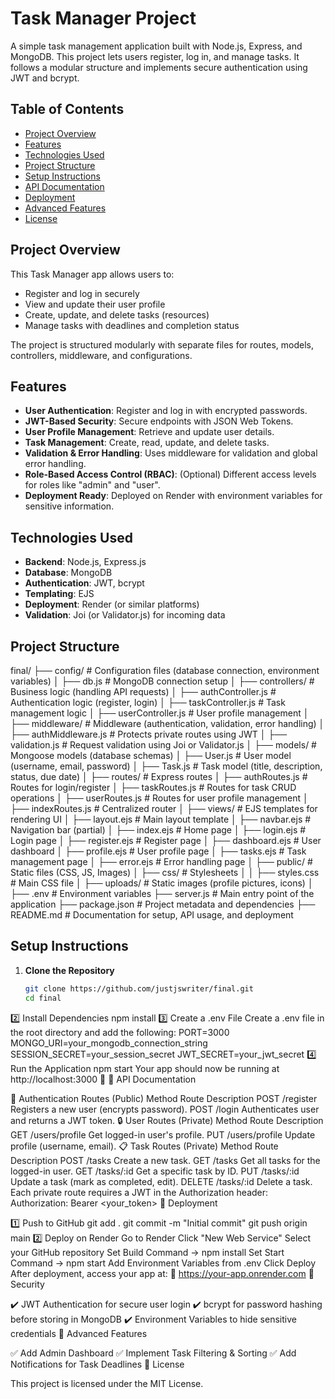 # Task Manager Project

A simple task management application built with Node.js, Express, and MongoDB. This project lets users register, log in, and manage tasks. It follows a modular structure and implements secure authentication using JWT and bcrypt.

## Table of Contents
- [Project Overview](#project-overview)
- [Features](#features)
- [Technologies Used](#technologies-used)
- [Project Structure](#project-structure)
- [Setup Instructions](#setup-instructions)
- [API Documentation](#api-documentation)
- [Deployment](#deployment)
- [Advanced Features](#advanced-features)
- [License](#license)

## Project Overview
This Task Manager app allows users to:
- Register and log in securely
- View and update their user profile
- Create, update, and delete tasks (resources)
- Manage tasks with deadlines and completion status

The project is structured modularly with separate files for routes, models, controllers, middleware, and configurations.

## Features
- **User Authentication**: Register and log in with encrypted passwords.
- **JWT-Based Security**: Secure endpoints with JSON Web Tokens.
- **User Profile Management**: Retrieve and update user details.
- **Task Management**: Create, read, update, and delete tasks.
- **Validation & Error Handling**: Uses middleware for validation and global error handling.
- **Role-Based Access Control (RBAC)**: (Optional) Different access levels for roles like "admin" and "user".
- **Deployment Ready**: Deployed on Render with environment variables for sensitive information.

## Technologies Used
- **Backend**: Node.js, Express.js
- **Database**: MongoDB
- **Authentication**: JWT, bcrypt
- **Templating**: EJS
- **Deployment**: Render (or similar platforms)
- **Validation**: Joi (or Validator.js) for incoming data

## Project Structure

final/
├── config/              # Configuration files (database connection, environment variables)
│   ├── db.js           # MongoDB connection setup
│
├── controllers/         # Business logic (handling API requests)
│   ├── authController.js  # Authentication logic (register, login)
│   ├── taskController.js  # Task management logic
│   ├── userController.js  # User profile management
│
├── middleware/          # Middleware (authentication, validation, error handling)
│   ├── authMiddleware.js  # Protects private routes using JWT
│   ├── validation.js      # Request validation using Joi or Validator.js
│
├── models/              # Mongoose models (database schemas)
│   ├── User.js         # User model (username, email, password)
│   ├── Task.js         # Task model (title, description, status, due date)
│
├── routes/              # Express routes
│   ├── authRoutes.js   # Routes for login/register
│   ├── taskRoutes.js   # Routes for task CRUD operations
│   ├── userRoutes.js   # Routes for user profile management
│   ├── indexRoutes.js  # Centralized router 
│
├── views/               # EJS templates for rendering UI
│   ├── layout.ejs      # Main layout template
│   ├── navbar.ejs      # Navigation bar (partial)
│   ├── index.ejs       # Home page
│   ├── login.ejs       # Login page
│   ├── register.ejs    # Register page
│   ├── dashboard.ejs   # User dashboard
│   ├── profile.ejs     # User profile page
│   ├── tasks.ejs       # Task management page
│   ├── error.ejs       # Error handling page
│
├── public/              # Static files (CSS, JS, Images)
│   ├── css/           # Stylesheets
│   │   ├── styles.css  # Main CSS file
│   ├── uploads/        # Static images (profile pictures, icons)
│
├── .env                 # Environment variables 
├── server.js            # Main entry point of the application
├── package.json         # Project metadata and dependencies
├── README.md            # Documentation for setup, API usage, and deployment




## Setup Instructions

1. **Clone the Repository**
   ```bash
   git clone https://github.com/justjswriter/final.git
   cd final
2️⃣ Install Dependencies
npm install
3️⃣ Create a .env File
Create a .env file in the root directory and add the following:
PORT=3000
MONGO_URI=your_mongodb_connection_string
SESSION_SECRET=your_session_secret
JWT_SECRET=your_jwt_secret
4️⃣ Run the Application
npm start
Your app should now be running at http://localhost:3000 🚀
📌 API Documentation

🔐 Authentication Routes (Public)
Method	Route	Description
POST	/register	Registers a new user (encrypts password).
POST	/login	Authenticates user and returns a JWT token.
🔒 User Routes (Private)
Method	Route	Description
GET	/users/profile	Get logged-in user's profile.
PUT	/users/profile	Update profile (username, email).
📋 Task Routes (Private)
Method	Route	Description
POST	/tasks	Create a new task.
GET	/tasks	Get all tasks for the logged-in user.
GET	/tasks/:id	Get a specific task by ID.
PUT	/tasks/:id	Update a task (mark as completed, edit).
DELETE	/tasks/:id	Delete a task.
Each private route requires a JWT in the Authorization header:
Authorization: Bearer <your_token>
🚀 Deployment

1️⃣ Push to GitHub
git add .
git commit -m "Initial commit"
git push origin main
2️⃣ Deploy on Render
Go to Render
Click "New Web Service"
Select your GitHub repository
Set Build Command → npm install
Set Start Command → npm start
Add Environment Variables from .env
Click Deploy
After deployment, access your app at:
🔗 https://your-app.onrender.com
🔐 Security

✔️ JWT Authentication for secure user login
✔️ bcrypt for password hashing before storing in MongoDB
✔️ Environment Variables to hide sensitive credentials
🎯 Advanced Features

✅ Add Admin Dashboard
✅ Implement Task Filtering & Sorting
✅ Add Notifications for Task Deadlines
📝 License

This project is licensed under the MIT License.
